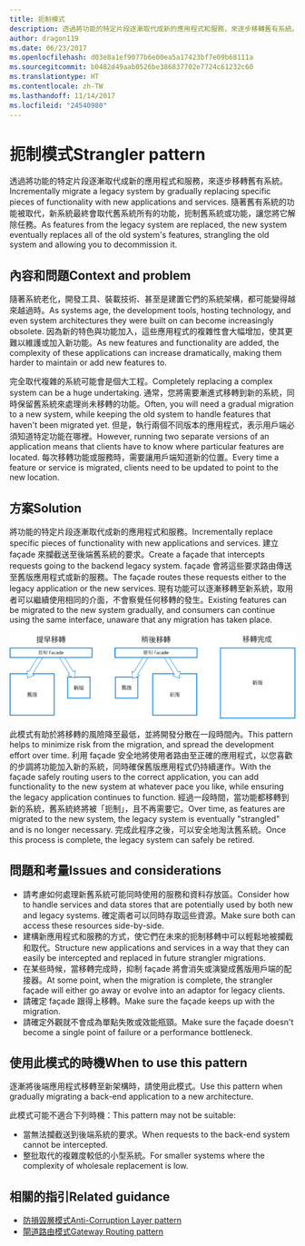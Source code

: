 ```yaml
---
title: 扼制模式
description: 透過將功能的特定片段逐漸取代成新的應用程式和服務，來逐步移轉舊有系統。
author: dragon119
ms.date: 06/23/2017
ms.openlocfilehash: d03e8a1ef9077b6e00ea5a17423bf7e09b68111a
ms.sourcegitcommit: b0482d49aab0526be386837702e7724c61232c60
ms.translationtype: HT
ms.contentlocale: zh-TW
ms.lasthandoff: 11/14/2017
ms.locfileid: "24540980"
---
```

# <a name="strangler-pattern"></a><span data-ttu-id="ee1f7-103">扼制模式</span><span class="sxs-lookup"><span data-stu-id="ee1f7-103">Strangler pattern</span></span>

<span data-ttu-id="ee1f7-104">透過將功能的特定片段逐漸取代成新的應用程式和服務，來逐步移轉舊有系統。</span><span class="sxs-lookup"><span data-stu-id="ee1f7-104">Incrementally migrate a legacy system by gradually replacing specific pieces of functionality with new applications and services.</span></span> <span data-ttu-id="ee1f7-105">隨著舊有系統的功能被取代，新系統最終會取代舊系統所有的功能，扼制舊系統或功能，讓您將它解除任務。</span><span class="sxs-lookup"><span data-stu-id="ee1f7-105">As features from the legacy system are replaced, the new system eventually replaces all of the old system's features, strangling the old system and allowing you to decommission it.</span></span> 

## <a name="context-and-problem"></a><span data-ttu-id="ee1f7-106">內容和問題</span><span class="sxs-lookup"><span data-stu-id="ee1f7-106">Context and problem</span></span>

<span data-ttu-id="ee1f7-107">隨著系統老化，開發工具、裝載技術、甚至是建置它們的系統架構，都可能變得越來越過時。</span><span class="sxs-lookup"><span data-stu-id="ee1f7-107">As systems age, the development tools, hosting technology, and even system architectures they were built on can become increasingly obsolete.</span></span> <span data-ttu-id="ee1f7-108">因為新的特色與功能加入，這些應用程式的複雜性會大幅增加，使其更難以維護或加入新功能。</span><span class="sxs-lookup"><span data-stu-id="ee1f7-108">As new features and functionality are added, the complexity of these applications can increase dramatically, making them harder to maintain or add new features to.</span></span>

<span data-ttu-id="ee1f7-109">完全取代複雜的系統可能會是個大工程。</span><span class="sxs-lookup"><span data-stu-id="ee1f7-109">Completely replacing a complex system can be a huge undertaking.</span></span> <span data-ttu-id="ee1f7-110">通常，您將需要漸進式移轉到新的系統，同時保留舊系統來處理尚未移轉的功能。</span><span class="sxs-lookup"><span data-stu-id="ee1f7-110">Often, you will need a gradual migration to a new system, while keeping the old system to handle features that haven't been migrated yet.</span></span> <span data-ttu-id="ee1f7-111">但是，執行兩個不同版本的應用程式，表示用戶端必須知道特定功能在哪裡。</span><span class="sxs-lookup"><span data-stu-id="ee1f7-111">However, running two separate versions of an application means that clients have to know where particular features are located.</span></span> <span data-ttu-id="ee1f7-112">每次移轉功能或服務時，需要讓用戶端知道新的位置。</span><span class="sxs-lookup"><span data-stu-id="ee1f7-112">Every time a feature or service is migrated, clients need to be updated to point to the new location.</span></span>

## <a name="solution"></a><span data-ttu-id="ee1f7-113">方案</span><span class="sxs-lookup"><span data-stu-id="ee1f7-113">Solution</span></span>

<span data-ttu-id="ee1f7-114">將功能的特定片段逐漸取代成新的應用程式和服務。</span><span class="sxs-lookup"><span data-stu-id="ee1f7-114">Incrementally replace specific pieces of functionality with new applications and services.</span></span> <span data-ttu-id="ee1f7-115">建立 façade 來攔截送至後端舊系統的要求。</span><span class="sxs-lookup"><span data-stu-id="ee1f7-115">Create a façade that intercepts requests going to the backend legacy system.</span></span> <span data-ttu-id="ee1f7-116">façade 會將這些要求路由傳送至舊版應用程式或新的服務。</span><span class="sxs-lookup"><span data-stu-id="ee1f7-116">The façade routes these requests either to the legacy application or the new services.</span></span> <span data-ttu-id="ee1f7-117">現有功能可以逐漸移轉至新系統，取用者可以繼續使用相同的介面，不會察覺任何移轉的發生。</span><span class="sxs-lookup"><span data-stu-id="ee1f7-117">Existing features can be migrated to the new system gradually, and consumers can continue using the same interface, unaware that any migration has taken place.</span></span>

![](./_images/strangler.png)  

<span data-ttu-id="ee1f7-118">此模式有助於將移轉的風險降至最低，並將開發分散在一段時間內。</span><span class="sxs-lookup"><span data-stu-id="ee1f7-118">This pattern helps to minimize risk from the migration, and spread the development effort over time.</span></span> <span data-ttu-id="ee1f7-119">利用 façade 安全地將使用者路由至正確的應用程式，以您喜歡的步調將功能加入新的系統，同時確保舊版應用程式仍持續運作。</span><span class="sxs-lookup"><span data-stu-id="ee1f7-119">With the façade safely routing users to the correct application, you can add functionality to the new system at whatever pace you like, while ensuring the legacy application continues to function.</span></span> <span data-ttu-id="ee1f7-120">經過一段時間，當功能都移轉到新的系統，舊系統終將被「扼制」，且不再需要它。</span><span class="sxs-lookup"><span data-stu-id="ee1f7-120">Over time, as features are migrated to the new system, the legacy system is eventually "strangled" and is no longer necessary.</span></span> <span data-ttu-id="ee1f7-121">完成此程序之後，可以安全地淘汰舊系統。</span><span class="sxs-lookup"><span data-stu-id="ee1f7-121">Once this process is complete, the legacy system can safely be retired.</span></span>

## <a name="issues-and-considerations"></a><span data-ttu-id="ee1f7-122">問題和考量</span><span class="sxs-lookup"><span data-stu-id="ee1f7-122">Issues and considerations</span></span>

- <span data-ttu-id="ee1f7-123">請考慮如何處理新舊系統可能同時使用的服務和資料存放區。</span><span class="sxs-lookup"><span data-stu-id="ee1f7-123">Consider how to handle services and data stores that are potentially used by both new and legacy systems.</span></span> <span data-ttu-id="ee1f7-124">確定兩者可以同時存取這些資源。</span><span class="sxs-lookup"><span data-stu-id="ee1f7-124">Make sure both can access these resources side-by-side.</span></span>
- <span data-ttu-id="ee1f7-125">建構新應用程式和服務的方式，使它們在未來的扼制移轉中可以輕鬆地被攔截和取代。</span><span class="sxs-lookup"><span data-stu-id="ee1f7-125">Structure new applications and services in a way that they can easily be intercepted and replaced in future strangler migrations.</span></span>
- <span data-ttu-id="ee1f7-126">在某些時候，當移轉完成時，抑制 façade 將會消失或演變成舊版用戶端的配接器。</span><span class="sxs-lookup"><span data-stu-id="ee1f7-126">At some point, when the migration is complete, the strangler façade will either go away or evolve into an adaptor for legacy clients.</span></span>
- <span data-ttu-id="ee1f7-127">請確定 façade 跟得上移轉。</span><span class="sxs-lookup"><span data-stu-id="ee1f7-127">Make sure the façade keeps up with the migration.</span></span>
- <span data-ttu-id="ee1f7-128">請確定外觀就不會成為單點失敗或效能瓶頸。</span><span class="sxs-lookup"><span data-stu-id="ee1f7-128">Make sure the façade doesn't become a single point of failure or a performance bottleneck.</span></span>

## <a name="when-to-use-this-pattern"></a><span data-ttu-id="ee1f7-129">使用此模式的時機</span><span class="sxs-lookup"><span data-stu-id="ee1f7-129">When to use this pattern</span></span>

<span data-ttu-id="ee1f7-130">逐漸將後端應用程式移轉至新架構時，請使用此模式。</span><span class="sxs-lookup"><span data-stu-id="ee1f7-130">Use this pattern when gradually migrating a back-end application to a new architecture.</span></span>

<span data-ttu-id="ee1f7-131">此模式可能不適合下列時機：</span><span class="sxs-lookup"><span data-stu-id="ee1f7-131">This pattern may not be suitable:</span></span>

- <span data-ttu-id="ee1f7-132">當無法攔截送到後端系統的要求。</span><span class="sxs-lookup"><span data-stu-id="ee1f7-132">When requests to the back-end system cannot be intercepted.</span></span>
- <span data-ttu-id="ee1f7-133">整批取代的複雜度較低的小型系統。</span><span class="sxs-lookup"><span data-stu-id="ee1f7-133">For smaller systems where the complexity of wholesale replacement is low.</span></span>

## <a name="related-guidance"></a><span data-ttu-id="ee1f7-134">相關的指引</span><span class="sxs-lookup"><span data-stu-id="ee1f7-134">Related guidance</span></span>

- [<span data-ttu-id="ee1f7-135">防損毀層模式</span><span class="sxs-lookup"><span data-stu-id="ee1f7-135">Anti-Corruption Layer pattern</span></span>](./anti-corruption-layer.md)
- [<span data-ttu-id="ee1f7-136">閘道路由模式</span><span class="sxs-lookup"><span data-stu-id="ee1f7-136">Gateway Routing pattern</span></span>](./gateway-routing.md)


 

